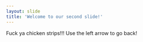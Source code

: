 ```yaml
---
layout: slide
title: 'Welcome to our second slide!'
---
```

Fuck ya chicken strips!!!
Use the left arrow to go back! 
